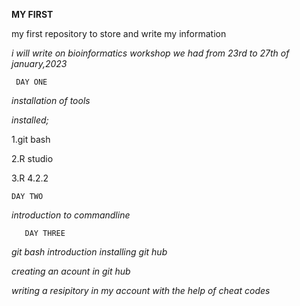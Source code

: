    **MY FIRST**
     
my first repository to store and write my information

*i will write on bioinformatics workshop we had from 23rd  to 27th of january,2023*

     DAY ONE
     
*installation of tools*

*installed;*

1.git bash

2.R studio

3.R 4.2.2

    DAY TWO
    
*introduction to commandline* 

       DAY THREE
    
*git  bash introduction*
*installing git hub*

*creating an acount in git hub*

*writing a resipitory in my account with the help of cheat codes*

